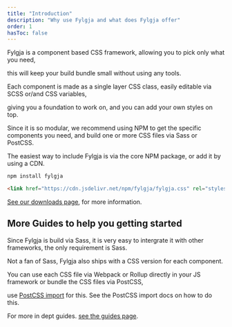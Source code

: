 ```yaml
---
title: "Introduction"
description: "Why use Fylgja and what does Fylgja offer"
order: 1
hasToc: false
---
```


Fylgja is a component based CSS framework,
allowing you to pick only what you need,

this will keep your build bundle small without using any tools.

Each component is made as a single layer CSS class, easily editable via SCSS or/and CSS variables,

giving you a foundation to work on, and you can add your own styles on top.

Since it is so modular, we recommend using NPM to get the specific components you need,
and build one or more CSS files via Sass or PostCSS.

The easiest way to include Fylgja is via the core NPM package,
or add it by using a CDN.

```bash
npm install fylgja
```

```html
<link href="https://cdn.jsdelivr.net/npm/fylgja/fylgja.css" rel="stylesheet">
```

[See our downloads page](/download/), for more information.

## More Guides to help you getting started

Since Fylgja is build via Sass, it is very easy to intergrate it with other frameworks,
the only requirement is Sass.

Not a fan of Sass, Fylgja also ships with a CSS version for each component.

You can use each CSS file via Webpack or Rollup directly in your JS framework or bundle the CSS files via PostCSS,

use [PostCSS import](https://github.com/postcss/postcss-import) for this.
See the PostCSS import docs on how to do this.

For more in dept guides. [see the guides page](/guides/).


